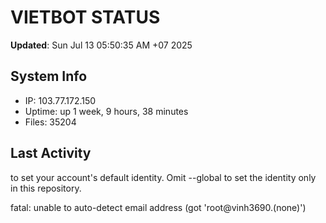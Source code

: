 # VIETBOT STATUS
**Updated**: Sun Jul 13 05:50:35 AM +07 2025

## System Info
- IP: 103.77.172.150
- Uptime: up 1 week, 9 hours, 38 minutes
- Files: 35204

## Last Activity

to set your account's default identity.
Omit --global to set the identity only in this repository.

fatal: unable to auto-detect email address (got 'root@vinh3690.(none)')
